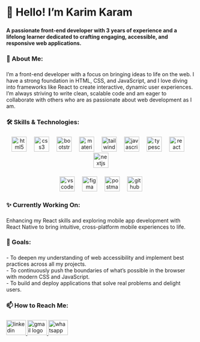 <h1 align="left">👋 Hello! I’m  Karim Karam</h1>

###

<h4 align="left">A passionate front-end developer with 3 years of experience and a lifelong learner dedicated to crafting engaging, accessible, and responsive web applications.</h4>

###

<h3 align="left">🔹 About Me:</h3>

###

<p align="left">I’m a front-end developer with a focus on bringing ideas to life on the web. I have a strong foundation in HTML, CSS, and JavaScript, and I love diving into frameworks like React to create interactive, dynamic user experiences. I’m always striving to write clean, scalable code and am eager to collaborate with others who are as passionate about web development as I am.</p>

###

<h3 align="left">🛠 Skills & Technologies:</h3>

###

<div align="center">
  <img src="https://skillicons.dev/icons?i=html" height="40" alt="html5 logo"  />
  <img width="12" />
  <img src="https://skillicons.dev/icons?i=css" height="40" alt="css3 logo"  />
  <img width="12" />
  <img src="https://skillicons.dev/icons?i=bootstrap" height="40" alt="bootstrap logo"  />
  <img width="12" />
  <img src="https://skillicons.dev/icons?i=materialui" height="40" alt="materialui logo"  />
  <img width="12" />
  <img src="https://skillicons.dev/icons?i=tailwind" height="40" alt="tailwindcss logo"  />
  <img width="12" />
  <img src="https://skillicons.dev/icons?i=js" height="40" alt="javascript logo"  />
  <img width="12" />
  <img src="https://skillicons.dev/icons?i=ts" height="40" alt="typescript logo"  />
  <img width="12" />
  <img src="https://skillicons.dev/icons?i=react" height="40" alt="react logo"  />
  <img width="12" />
  <img src="https://skillicons.dev/icons?i=nextjs" height="40" alt="nextjs logo"  />
</div>

###

<div align="center">
  <img src="https://skillicons.dev/icons?i=vscode" height="40" alt="vscode logo"  />
  <img width="12" />
  <img src="https://skillicons.dev/icons?i=figma" height="40" alt="figma logo"  />
  <img width="12" />
  <img src="https://skillicons.dev/icons?i=postman" height="40" alt="postman logo"  />
  <img width="12" />
  <img src="https://skillicons.dev/icons?i=github" height="40" alt="github logo"  />
</div>

###

<h3 align="left">✨ Currently Working On:</h3>

###

<p align="left">Enhancing my React skills and exploring mobile app development with React Native to bring intuitive, cross-platform mobile experiences to life.</p>

###

<h3 align="left">🌟 Goals:</h3>

###

<p align="left">- To deepen my understanding of web accessibility and implement best practices across all my projects.<br>- To continuously push the boundaries of what’s possible in the browser with modern CSS and JavaScript.<br>- To build and deploy applications that solve real problems and delight users.</p>

###

<h3 align="left">📫 How to Reach Me:</h3>

###

<div align="left">
  <a href="https://www.linkedin.com/in/karim-karam-33a36b174/" target="_blank">
    <img src="https://raw.githubusercontent.com/maurodesouza/profile-readme-generator/master/src/assets/icons/social/linkedin/default.svg" width="52" height="40" alt="linkedin logo"  />
  </a>
  <a href="mailto:karamkarim454@gmail.com" target="_blank">
    <img src="https://raw.githubusercontent.com/maurodesouza/profile-readme-generator/master/src/assets/icons/social/gmail/default.svg" width="52" height="40" alt="gmail logo"  />
  </a>
  <a href="https://wa.me/201092350393" target="_blank">
    <img src="https://raw.githubusercontent.com/maurodesouza/profile-readme-generator/master/src/assets/icons/social/whatsapp/default.svg" width="52" height="40" alt="whatsapp logo"  />
  </a>
</div>

###
